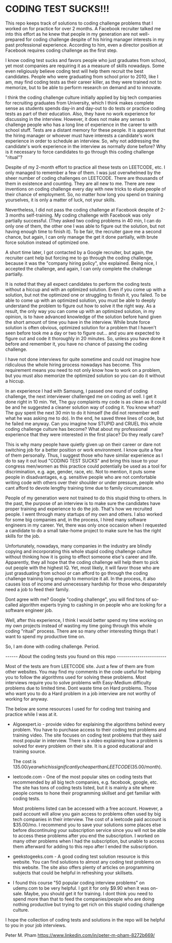 # CODING TEST SUCKS!!!

This repo keeps track of solutions to coding challenge problems that I worked on for practice for over 2 months.
A Facebook recruiter talked me into this effort as he knew that people in my generation are not well-prepared for 
coding challenge despite of his hiring manager interests in my past professional experience. According to him, even 
a director position at Facebook requires coding challenge as the first step.

I know coding test sucks and favors people who just graduates from school, yet most companies are requiring it as a 
measure of skills nowadays. Some even religiously believe coding test will help them recruit the best candidates. 
People who were graduating from school prior to 2010, like I am, may find coding tests as their career killer, 
as they were trained not to memorize, but to be able to perform research on demand and to innovate. 

I think the coding challenge culture initially applied by big tech companies for recruiting graduates 
from University, which I think makes complete sense as students spends day-in and day-out to do tests or practice 
coding tests as part of their education. Also, they have no work experience for discussing in the interview.
However, it does not make any senses to challenge people who has a long line of experience in the career to with
school stuff. Tests are a distant memory for these people. It is apparent that the hiring manager or whoever
must have interests a candidate's work experience in order to schedule an interview. So, why not addressing 
the candidate's work experience in the interview as normally done before? Why is it necessary to force candidates to 
go through this coding challenge "ritual"?

Despite of my 2-month effort to practice all these tests on LEETCODE, etc. I only managed to remember a few of them. 
I was just overwhelmed by the sheer number of coding challenges on LEETCODE. There are thousands of them in existence
and counting. They are all new to me. There are new inventions on coding challenge every day with new tricks to elude 
people of their chance of employment. So, no matter how long you spend on training yourselves, it is only a matter 
of luck, not your skills. 

Nevertheless, I did not pass the coding challenge at Facebook despite of 2-3 months self-training. My coding challenge 
with Facebook was only partially successful. (They asked two coding problems in 40 min, I can do only one of them, 
the other one I was able to figure out the solution, but not having enough time to finish it). To be fair, the recruiter
gave me a second chance, but again, I can only manage the get it done partially, with brute force solution instead of 
optimized one.

A short time later, I got contacted by a Google recruiter, but again, the recruiter cant help but forcing me to go 
through the coding challenge, because it was the "company hiring policy", she explained. Being nice, I accepted the 
challenge, and again, I can only complete the challenge partially. 

It is noted that they all expect candidates to perform the coding tests without a hiccup and with an optimized solution. 
Even if you come up with a solution, but not the optimized one or struggling to finish it, you failed. To be able
to come up with an optimized solution, you must be able to deeply understand the problem to figure out how to solve 
it the right way. As a result, the only way you can come up with an optimized solution, in my opinion, is to have advanced
knowledge of the solution before hand given the short amount of time you have in the interview. While brute force solution 
is often obvious, optimized solution for a problem that I haven't seen before took me a day or two to figure out...
and you are expected to figure out and code it thoroughly in 20 minutes. So, unless you have done it before and remember 
it, you have no chance of passing the coding challenge. 

I have not done interviews for quite sometime and could not imagine how ridiculous the whole hiring process nowadays 
has become. This requirement means you need to not only know how to work on a problem, but you must also memorize 
the optimized solution so you can do it without a hiccup. 

In an experience I had with Samsung, I passed one round of coding challenge, the next interviewer challenged me
on coding as well. I get it done right in 10 min. Yet, The guy complaints my code is as clean as it could be and he 
suggested a cleaner solution way of coding it. You know what? The guy spent the next 30 min to do it himself (he did 
not remember well what he was asking me to do). In the end, he saved three lines of code, but he failed me anyway. 
Can you imagine how STUPID and CRUEL this whole coding challenge culture has become? What about my professional
experience that they were interested in the first place? Do they really care?

This is why many people have quietly given up on their career or dare not switching job for a better position or work 
environment.  I know quite a few of them personally. Thus, I suggest those who have similar experience as I do to 
say it out loud "CODING TEST SUCKS" and bring this issue to your congress men/women as this practice could potentially 
be used as a tool for discrimination, e.g. age, gender, race, etc. Not to mention, it puts some people in disadvantages, 
e.g. sensitive people who are not comfortable writing code with others over their shoulder or under pressure, people
who cant afford to devote lengthy training time due to family circumstance.

People of my generation were not trained to do this stupid thing to others. In the past, the purpose of an interview 
is to make sure the candidates have proper training and experience to do the job.  That's how we recruited people. 
I went through many startups of my own and others. I also worked for some big companies and, in the process, I hired 
many software engineers in my career. Yet, there was only once occasion when I requested a candidate to do a small
take-home project to make sure he has the right skills for the job.

Unfortunately, nowadays, many companies in the industry are blindly copying and incorporating this whole stupid 
coding challenge culture without thinking how it is going to effect someone else's career and life. Apparently,
they all hope that the coding challenge will help them to pick out people with the highest IQ. Yet, most likely, 
it will favor those who are just grasduating from school or can afford to go through the coding challenge training 
long enough to memorize it all. In the process, it also causes loss of income and unnecessary hardship for those who 
desparately need a job to feed their family. 

Dont agree with me? Google "coding challenge", you will find tons of so-called algorithm experts trying to cashing 
in on people who are looking for a software engineer job. 

Well, after this experience, I think I would better spend my time working on my own projects instead of wasting my
time going through this whole coding "ritual" process.  There are so many other interesting things that I want to 
spend my productive time on.

So, I am done with coding challenge. Period.


------  About the coding tests you found on this repo ------------------------

Most of the tests are from LEETCODE site. Just a few of them are from other websites. You
may find my comments in the code useful for helping you to follow the algorithms used for
solving these problems. Most interviews require you to solve problems with Easy-Medium 
difficulty problems due to limited time. Dont waste time on Hard problems. Those who want
you to do a Hard problem in a job interview are not worthy of working for anyway.

The below are some resources I used for for coding test training and practice while I was
at it.

- Algoexpert.io - provide video for explaining the algorithms behind every problem.
    You have to purchase access to their coding test problems and training video.
    The site focuses on coding test problems that they said most popular in interview.
    There is a video explaining how a problem is solved for every problem on their site.
    It is a good educational and training source. 

    The cost is $135.00/year which is significantly cheaper than LEETCODE ($35.00/month).

- leetcode.com - One of the most popular sites on coding tests that recommended by all big
    tech companies, e.g. facebook, google, etc.  The site has tons of coding tests listed,
    but it is mainly a site where people comes to hone their programming skillset and get
    familiar with coding tests.

    Most problems listed can be accessed with a free account. However, a paid account will
    allow you gain access to problems often used by big tech companies in their interview.
    The cost of a leetcode paid account is $35.00/mo. I recommend you to save your solutions some
    places else before discontinuing your subscription service since you will not be able 
    to access these problems after you end the subscription. I worked on many other problems when 
    I had the subscription, but unable to access them afterward for adding to this repo after I 
    ended the subscription.

- geekstogeeks.com - A good coding test solution resource is this website. You can find 
    solutions to almost any coding test problems on this website. The site also offers plenty 
    of articles on programming subjects that could be helpful in refreshing your skillsets.

- I found this course "50 popular coding interview problems" on udemy.com to be very helpful. 
  I got it for only $9.90 when it was on-sale. Maybe, you should get it for training. I dont
  think you need to spend more than that to feed the companies/people who are doing nothing
  productive but trying to get rich on this stupid coding challenge culture. 
  
I hope the collection of coding tests and solutions in the repo will be helpful to you in your job 
interviews.

Peter M. Pham
https://www.linkedin.com/in/peter-m-pham-8272b669/




  

 




 



  






 




